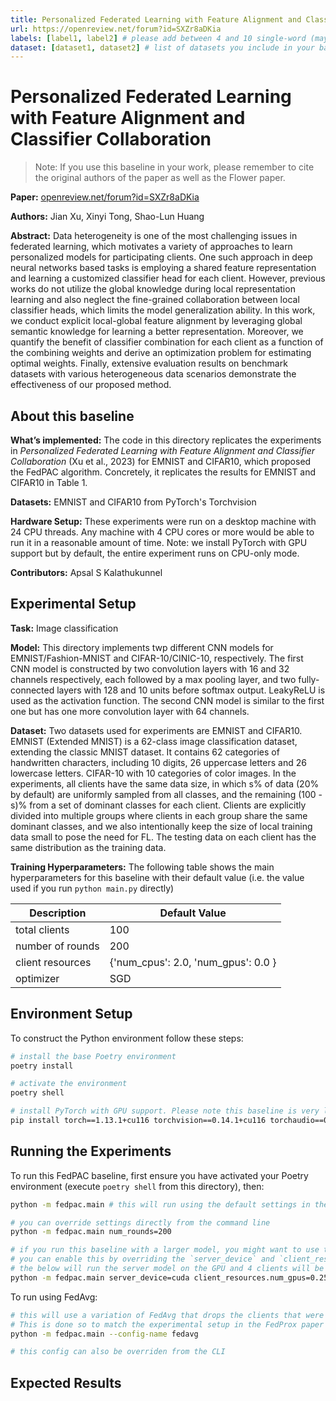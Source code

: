 ```yaml
---
title: Personalized Federated Learning with Feature Alignment and Classifier Collaboration
url: https://openreview.net/forum?id=SXZr8aDKia
labels: [label1, label2] # please add between 4 and 10 single-word (maybe two-words) labels (e.g. "system heterogeneity", "image classification", "asynchronous", "weight sharing", "cross-silo")
dataset: [dataset1, dataset2] # list of datasets you include in your baseline
---
```


# Personalized Federated Learning with Feature Alignment and Classifier Collaboration

> Note: If you use this baseline in your work, please remember to cite the original authors of the paper as well as the Flower paper.

**Paper:** [openreview.net/forum?id=SXZr8aDKia](https://openreview.net/forum?id=SXZr8aDKia)

****Authors:**** Jian Xu, Xinyi Tong, Shao-Lun Huang

****Abstract:**** Data heterogeneity is one of the most challenging issues in federated learning, which motivates a variety of approaches to learn personalized models for participating clients. One such approach in deep neural networks based tasks is employing a shared feature representation and learning a customized classifier head for each client. However, previous works do not utilize the global knowledge during local representation learning and also neglect the fine-grained collaboration between local classifier heads, which limits the model generalization ability. In this work, we conduct explicit local-global feature alignment by leveraging global semantic knowledge for learning a better representation. Moreover, we quantify the benefit of classifier combination for each client as a function of the combining weights and derive an optimization problem for estimating optimal weights. Finally, extensive evaluation results on benchmark datasets with various heterogeneous data scenarios demonstrate the effectiveness of our proposed method.


## About this baseline

****What’s implemented:**** The code in this directory replicates the experiments in *Personalized Federated Learning with Feature Alignment and Classifier Collaboration* (Xu et al., 2023) for EMNIST and CIFAR10, which proposed the FedPAC algorithm. Concretely, it replicates the results for EMNIST and CIFAR10 in Table 1.

****Datasets:**** EMNIST and CIFAR10 from PyTorch's Torchvision

****Hardware Setup:**** These experiments were run on a desktop machine with 24 CPU threads. Any machine with 4 CPU cores or more would be able to run it in a reasonable amount of time. Note: we install PyTorch with GPU support but by default, the entire experiment runs on CPU-only mode.

****Contributors:**** Apsal S Kalathukunnel


## Experimental Setup

****Task:**** Image classification

****Model:**** This directory implements twp different CNN models
for EMNIST/Fashion-MNIST and CIFAR-10/CINIC-10, respectively. The first CNN model is constructed by two convolution layers with 16 and 32 channels respectively, each followed by a max pooling layer, and two fully-connected layers with 128 and 10 units before softmax output. LeakyReLU is used as the activation function. The second CNN model is similar to the first one but has one more convolution layer with 64 channels.

****Dataset:**** Two datasets used for experiments are EMNIST and CIFAR10. EMNIST (Extended MNIST) is a 62-class image classification dataset, extending the classic MNIST dataset. It contains 62 categories of handwritten characters, including 10 digits, 26
uppercase letters and 26 lowercase letters. CIFAR-10 with 10 categories of color images. In the experiments, all clients have the same data size, in which s% of data (20% by default) are uniformly sampled from all classes, and the remaining (100 - s)% from a set of dominant classes for each client. Clients are explicitly divided into multiple groups where clients in each group share the same dominant
classes, and we also intentionally keep the size of local training data small to pose the need for FL. The testing data on each client has the same distribution as the training data.



****Training Hyperparameters:**** The following table shows the main hyperparameters for this baseline with their default value (i.e. the value used if you run `python main.py` directly)

| Description | Default Value |
| ----------- | ----- |
| total clients | 100 |
| number of rounds | 200 |
| client resources | {'num_cpus': 2.0, 'num_gpus': 0.0 }|
| optimizer | SGD|



## Environment Setup

To construct the Python environment follow these steps:

```bash
# install the base Poetry environment
poetry install

# activate the environment
poetry shell

# install PyTorch with GPU support. Please note this baseline is very lightweight so it can run fine on a CPU.
pip install torch==1.13.1+cu116 torchvision==0.14.1+cu116 torchaudio==0.13.1 --extra-index-url https://download.pytorch.org/whl/cu116
```


## Running the Experiments

To run this FedPAC baseline, first ensure you have activated your Poetry environment (execute `poetry shell` from this directory), then:

```bash
python -m fedpac.main # this will run using the default settings in the `conf/config.yaml`

# you can override settings directly from the command line
python -m fedpac.main num_rounds=200 

# if you run this baseline with a larger model, you might want to use the GPU (not used by default).
# you can enable this by overriding the `server_device` and `client_resources` config. For example
# the below will run the server model on the GPU and 4 clients will be allowed to run concurrently on a GPU (assuming you also meet the CPU criteria for clients)
python -m fedpac.main server_device=cuda client_resources.num_gpus=0.25
```

To run using FedAvg:
```bash
# this will use a variation of FedAvg that drops the clients that were flagged as stragglers
# This is done so to match the experimental setup in the FedProx paper
python -m fedpac.main --config-name fedavg

# this config can also be overriden from the CLI
```

## Expected Results


